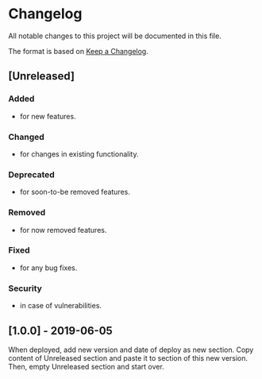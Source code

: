 # Changelog
All notable changes to this project will be documented in this file.

The format is based on [Keep a Changelog](http://keepachangelog.com/en/1.0.0/).

## [Unreleased]

### Added 
- for new features.
### Changed 
- for changes in existing functionality.
### Deprecated 
- for soon-to-be removed features.
### Removed 
- for now removed features.
### Fixed 
- for any bug fixes.
### Security 
- in case of vulnerabilities.


## [1.0.0] - 2019-06-05

When deployed, add new version and date of deploy as new section. Copy content of Unreleased section and paste it to section of this new version. Then, empty Unreleased section and start over.
